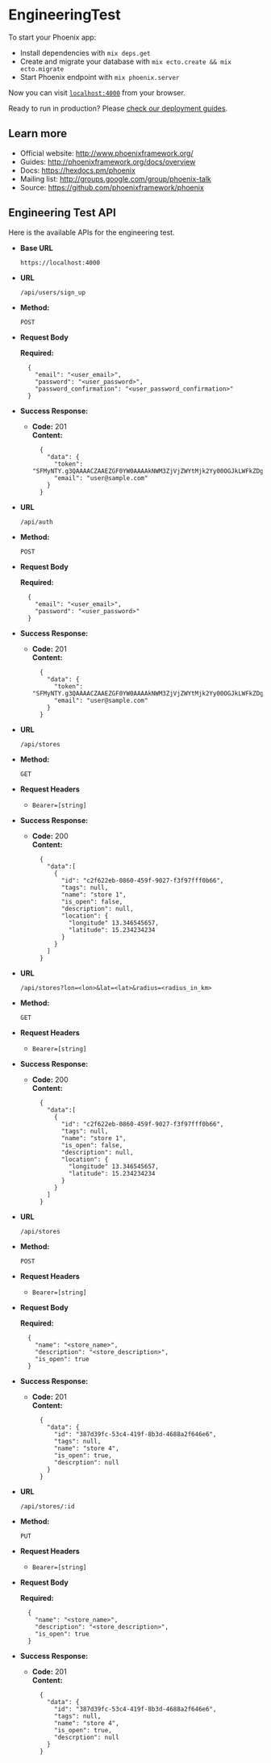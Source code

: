 # EngineeringTest

To start your Phoenix app:

  * Install dependencies with `mix deps.get`
  * Create and migrate your database with `mix ecto.create && mix ecto.migrate`
  * Start Phoenix endpoint with `mix phoenix.server`

Now you can visit [`localhost:4000`](http://localhost:4000) from your browser.

Ready to run in production? Please [check our deployment guides](http://www.phoenixframework.org/docs/deployment).

## Learn more

  * Official website: http://www.phoenixframework.org/
  * Guides: http://phoenixframework.org/docs/overview
  * Docs: https://hexdocs.pm/phoenix
  * Mailing list: http://groups.google.com/group/phoenix-talk
  * Source: https://github.com/phoenixframework/phoenix
  
**Engineering Test API**
----
  Here is the available APIs for the engineering test.

* **Base URL**

  `https://localhost:4000`

* **URL**

  `/api/users/sign_up`

* **Method:**

  `POST`
  
*  **Request Body**

   **Required:**
 
   ```
     {
       "email": "<user_email>",
       "password": "<user_password>",
       "password_confirmation": "<user_password_confirmation>"
     }
   ```

* **Success Response:**
 
  * **Code:** 201 <br />
    **Content:**
    ```
      {
        "data": {
          "token": "SFMyNTY.g3QAAAACZAAEZGF0YW0AAAAkNWM3ZjVjZWYtMjk2Yy00OGJkLWFkZDgtMmE1NDRiYmQzNjJiZAAGc2lnbmVkbgYAcbNCZF0B.Y28sM1RlzjgqoXI8IKE3iZjv9qUOo2p_mZqpSl13Xk8",
          "email": "user@sample.com"
        }
      }
    ```
    
* **URL**

  `/api/auth`

* **Method:**

  `POST`
  
*  **Request Body**

   **Required:**
 
   ```
     {
       "email": "<user_email>",
       "password": "<user_password>"
     }
   ```

* **Success Response:**
 
  * **Code:** 201 <br />
    **Content:**
    ```
      {
        "data": {
          "token": "SFMyNTY.g3QAAAACZAAEZGF0YW0AAAAkNWM3ZjVjZWYtMjk2Yy00OGJkLWFkZDgtMmE1NDRiYmQzNjJiZAAGc2lnbmVkbgYAcbNCZF0B.Y28sM1RlzjgqoXI8IKE3iZjv9qUOo2p_mZqpSl13Xk8",
          "email": "user@sample.com"
        }
      }
    ```

* **URL**

  `/api/stores`

* **Method:**

  `GET`
  
*  **Request Headers**
 
   - `Bearer=[string]`

* **Success Response:**
 
  * **Code:** 200 <br />
    **Content:**
    ```
      {
        "data":[
          {
            "id": "c2f622eb-0860-459f-9027-f3f97fff0b66",
            "tags": null,
            "name": "store 1",
            "is_open": false,
            "description": null,
            "location": {
              "longitude" 13.346545657,
              "latitude": 15.234234234
            }
          }
        ]
      }
    ```
    
* **URL**

  `/api/stores?lon=<lon>&lat=<lat>&radius=<radius_in_km>`

* **Method:**

  `GET`
  
*  **Request Headers**
 
   - `Bearer=[string]`

* **Success Response:**
 
  * **Code:** 200 <br />
    **Content:**
    ```
      {
        "data":[
          {
            "id": "c2f622eb-0860-459f-9027-f3f97fff0b66",
            "tags": null,
            "name": "store 1",
            "is_open": false,
            "description": null,
            "location": {
              "longitude" 13.346545657,
              "latitude": 15.234234234
            }
          }
        ]
      }
    ```
   
* **URL**

  `/api/stores`

* **Method:**

  `POST`

*  **Request Headers**
 
   - `Bearer=[string]`
  
*  **Request Body**

   **Required:**
 
   ```
     {
       "name": "<store_name>",
       "description": "<store_description>",
       "is_open": true
     }
   ```

* **Success Response:**
 
  * **Code:** 201 <br />
    **Content:**
    ```
      {
        "data": {
          "id": "387d39fc-53c4-419f-8b3d-4688a2f646e6", 
          "tags": null,
          "name": "store 4",
          "is_open": true,
          "descrption": null
        }
      }
    ```

* **URL**

  `/api/stores/:id`

* **Method:**

  `PUT`

*  **Request Headers**
 
   - `Bearer=[string]`
  
*  **Request Body**

   **Required:**
 
   ```
     {
       "name": "<store_name>",
       "description": "<store_description>",
       "is_open": true
     }
   ```

* **Success Response:**
 
  * **Code:** 201 <br />
    **Content:**
    ```
      {
        "data": {
          "id": "387d39fc-53c4-419f-8b3d-4688a2f646e6", 
          "tags": null,
          "name": "store 4",
          "is_open": true,
          "descrption": null
        }
      }
    ```
